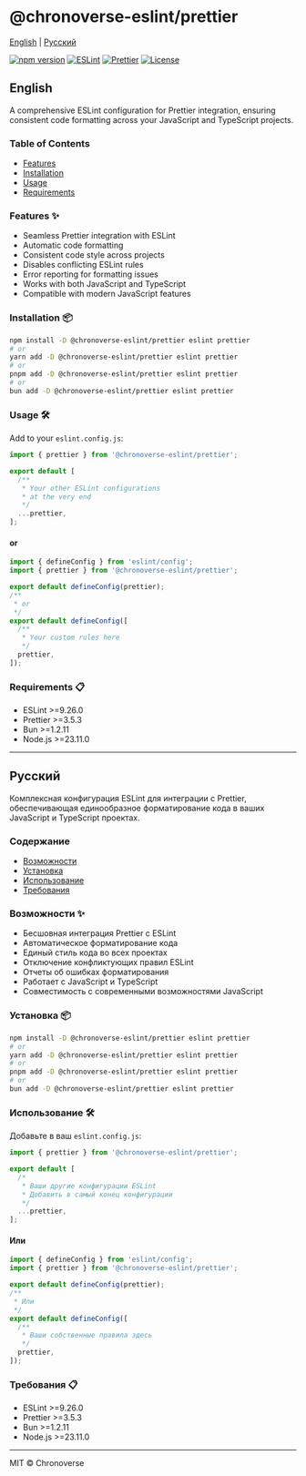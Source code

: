 # @chronoverse-eslint/prettier

[English](#english) | [Русский](#русский)

[![npm version](https://img.shields.io/npm/v/@chronoverse-eslint/prettier.svg)](https://www.npmjs.com/package/@chronoverse-eslint/prettier)
[![ESLint](https://img.shields.io/badge/ESLint-v9.26.0-4B32C3.svg)](https://eslint.org)
[![Prettier](https://img.shields.io/badge/Prettier-v3.5.3-F7B93E.svg)](https://prettier.io)
[![License](https://img.shields.io/badge/license-MIT-4B32C3.svg)](LICENSE)

## English

A comprehensive ESLint configuration for Prettier integration, ensuring consistent code formatting across your JavaScript and TypeScript projects.

### Table of Contents

- [Features](#features-)
- [Installation](#installation-)
- [Usage](#usage-️)
- [Requirements](#requirements-)

### Features ✨

- Seamless Prettier integration with ESLint
- Automatic code formatting
- Consistent code style across projects
- Disables conflicting ESLint rules
- Error reporting for formatting issues
- Works with both JavaScript and TypeScript
- Compatible with modern JavaScript features

### Installation 📦

```bash
npm install -D @chronoverse-eslint/prettier eslint prettier
# or
yarn add -D @chronoverse-eslint/prettier eslint prettier
# or
pnpm add -D @chronoverse-eslint/prettier eslint prettier
# or
bun add -D @chronoverse-eslint/prettier eslint prettier
```

### Usage 🛠️

Add to your `eslint.config.js`:

```javascript
import { prettier } from '@chronoverse-eslint/prettier';

export default [
  /**
   * Your other ESLint configurations
   * at the very end
   */
  ...prettier,
];
```

#### or

```javascript
import { defineConfig } from 'eslint/config';
import { prettier } from '@chronoverse-eslint/prettier';

export default defineConfig(prettier);
/**
 * or
 */
export default defineConfig([
  /**
   * Your custom rules here
   */
  prettier,
]);
```

### Requirements 📋

- ESLint >=9.26.0
- Prettier >=3.5.3
- Bun >=1.2.11
- Node.js >=23.11.0

---

## Русский

Комплексная конфигурация ESLint для интеграции с Prettier, обеспечивающая единообразное форматирование кода в ваших JavaScript и TypeScript проектах.

### Содержание

- [Возможности](#возможности-)
- [Установка](#установка-)
- [Использование](#использование-️)
- [Требования](#требования-)

### Возможности ✨

- Бесшовная интеграция Prettier с ESLint
- Автоматическое форматирование кода
- Единый стиль кода во всех проектах
- Отключение конфликтующих правил ESLint
- Отчеты об ошибках форматирования
- Работает с JavaScript и TypeScript
- Совместимость с современными возможностями JavaScript

### Установка 📦

```bash
npm install -D @chronoverse-eslint/prettier eslint prettier
# or
yarn add -D @chronoverse-eslint/prettier eslint prettier
# or
pnpm add -D @chronoverse-eslint/prettier eslint prettier
# or
bun add -D @chronoverse-eslint/prettier eslint prettier
```

### Использование 🛠️

Добавьте в ваш `eslint.config.js`:

```javascript
import { prettier } from '@chronoverse-eslint/prettier';

export default [
  /*
   * Ваши другие конфигурации ESLint
   * Добавить в самый конец конфигурации
   */
  ...prettier,
];
```

#### Или

```javascript
import { defineConfig } from 'eslint/config';
import { prettier } from '@chronoverse-eslint/prettier';

export default defineConfig(prettier);
/**
 * Или
 */
export default defineConfig([
  /**
   * Ваши собственные правила здесь
   */
  prettier,
]);
```

### Требования 📋

- ESLint >=9.26.0
- Prettier >=3.5.3
- Bun >=1.2.11
- Node.js >=23.11.0

---

MIT © Chronoverse
